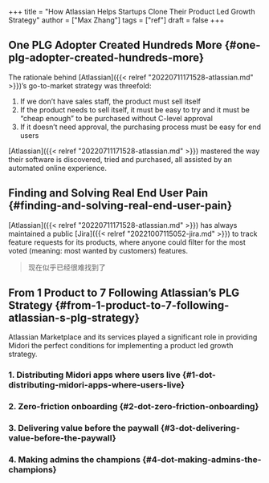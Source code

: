 +++
title = "How Atlassian Helps Startups Clone Their Product Led Growth Strategy"
author = ["Max Zhang"]
tags = ["ref"]
draft = false
+++

## One PLG Adopter Created Hundreds More {#one-plg-adopter-created-hundreds-more}

The rationale behind [Atlassian]({{< relref "20220711171528-atlassian.md" >}})’s go-to-market strategy was threefold:

1.  If we don’t have sales staff, the product must sell itself
2.  If the product needs to sell itself, it must be easy to try and it must be “cheap enough” to be purchased without C-level approval
3.  If it doesn’t need approval, the purchasing process must be easy for end users

[Atlassian]({{< relref "20220711171528-atlassian.md" >}}) mastered the way their software is discovered, tried and purchased, all assisted by an automated online experience.


## Finding and Solving Real End User Pain {#finding-and-solving-real-end-user-pain}

[Atlassian]({{< relref "20220711171528-atlassian.md" >}}) has always maintained a public [Jira]({{< relref "20221007115052-jira.md" >}}) to track feature requests for its products, where anyone could filter for the most voted (meaning: most wanted by customers) features.

> 现在似乎已经很难找到了


## From 1 Product to 7 Following Atlassian’s PLG Strategy {#from-1-product-to-7-following-atlassian-s-plg-strategy}

Atlassian Marketplace and its services played a significant role in providing Midori the perfect conditions for implementing a product led growth strategy.


### 1. Distributing Midori apps where users live {#1-dot-distributing-midori-apps-where-users-live}


### 2. Zero-friction onboarding {#2-dot-zero-friction-onboarding}


### 3. Delivering value before the paywall {#3-dot-delivering-value-before-the-paywall}


### 4. Making admins the champions {#4-dot-making-admins-the-champions}
